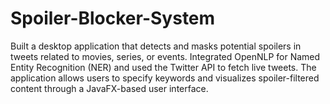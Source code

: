 # Spoiler-Blocker-System
Built a desktop application that detects and masks potential spoilers in tweets related to movies, series, or events. Integrated OpenNLP for Named Entity Recognition (NER) and used the Twitter API to fetch live tweets. The application allows users to specify keywords and visualizes spoiler-filtered content through a JavaFX-based user interface.
